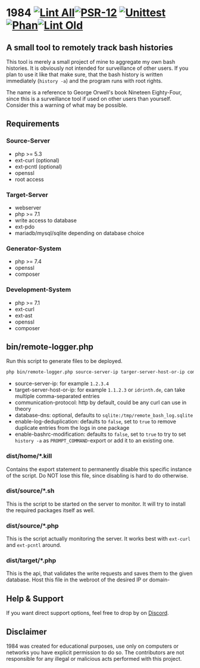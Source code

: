 # 1984 [![Lint All](https://github.com/Idrinth/1984/actions/workflows/lint-all.yml/badge.svg)](https://github.com/Idrinth/1984/actions/workflows/lint-all.yml)[![PSR-12](https://github.com/Idrinth/1984/actions/workflows/psr-12.yml/badge.svg)](https://github.com/Idrinth/1984/actions/workflows/psr-12.yml) [![Unittest](https://github.com/Idrinth/1984/actions/workflows/unittest.yml/badge.svg)](https://github.com/Idrinth/1984/actions/workflows/unittest.yml) [![Phan](https://github.com/Idrinth/1984/actions/workflows/phan.yml/badge.svg)](https://github.com/Idrinth/1984/actions/workflows/phan.yml)[![Lint Old](https://github.com/Idrinth/1984/actions/workflows/lint-old.yml/badge.svg)](https://github.com/Idrinth/1984/actions/workflows/lint-old.yml)
## A small tool to remotely track bash histories

This tool is merely a small project of mine to aggregate my own bash histories. It is obviously not intended for surveillance of other users. If you plan to use it like that make sure, that the bash history is written immediately (`history -a`) and the program runs with root rights.

The name is a reference to George Orwell's book Nineteen Eighty-Four, since this is a surveillance tool if used on other users than yourself. Consider this a warning of what may be possible.

## Requirements

### Source-Server

- php >= 5.3
- ext-curl (optional)
- ext-pcntl (optional)
- openssl
- root access

### Target-Server

- webserver
- php >= 7.1
- write access to database
- ext-pdo
- mariadb/mysql/sqlite depending on database choice

### Generator-System

- php >= 7.4
- openssl
- composer

### Development-System

- php >= 7.1
- ext-curl
- ext-ast
- openssl
- composer

## bin/remote-logger.php

Run this script to generate files to be deployed.
```sh
php bin/remote-logger.php source-server-ip targer-server-host-or-ip communication-protocol sdatabase-dns enable-log-deduplication enable-bashrc-modification
```

- source-server-ip: for example `1.2.3.4`
- target-server-host-or-ip: for example `1.1.2.3` or `idrinth.de`, can take multiple comma-separated entries
- communication-protocol: http by default, could be any curl can use in theory
- database-dns: optional, defaults to `sqlite:/tmp/remote_bash_log.sqlite`
- enable-log-deduplication: defaults to `false`, set to `true` to remove duplicate entries from the logs in one package
- enable-bashrc-modification: defaults to `false`, set to `true` to try to set `history -a` as `PROMPT_COMMAND`-export or add it to an existing one.

### dist/home/*.kill

Contains the export statement to permanently disable this specific instance of the script. Do NOT lose this file, since disabling is hard to do otherwise.

### dist/source/*.sh

This is the script to be started on the server to monitor. It will try to install the required packages itself as well.

### dist/source/*.php

This is the script actually monitoring the server. It works best with `ext-curl` and `ext-pcntl` around.

### dist/target/*.php

This is the api, that validates the write requests and saves them to the given database. Host this file in the webroot of the desired IP or domain-

## Help & Support

If you want direct support options, feel free to drop by on [Discord](https://discord.gg/xHSF8CGPTh).

## Disclaimer

1984 was created for educational purposes, use only on computers or networks you have explicit permission to do so. The contributors are not responsible for any illegal or malicious acts performed with this project.
